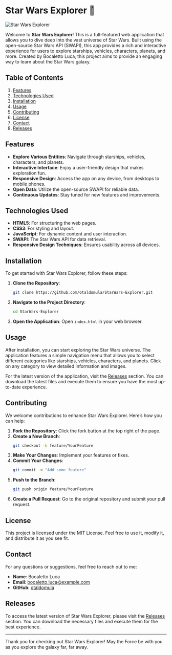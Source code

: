 # Star Wars Explorer 🌌

![Star Wars Explorer](https://img.shields.io/badge/Star%20Wars%20Explorer-v1.0-blue)

Welcome to **Star Wars Explorer**! This is a full-featured web application that allows you to dive deep into the vast universe of Star Wars. Built using the open-source Star Wars API (SWAPI), this app provides a rich and interactive experience for users to explore starships, vehicles, characters, planets, and more. Created by Bocaletto Luca, this project aims to provide an engaging way to learn about the Star Wars galaxy.

## Table of Contents

1. [Features](#features)
2. [Technologies Used](#technologies-used)
3. [Installation](#installation)
4. [Usage](#usage)
5. [Contributing](#contributing)
6. [License](#license)
7. [Contact](#contact)
8. [Releases](#releases)

## Features

- **Explore Various Entities**: Navigate through starships, vehicles, characters, and planets.
- **Interactive Interface**: Enjoy a user-friendly design that makes exploration fun.
- **Responsive Design**: Access the app on any device, from desktops to mobile phones.
- **Open Data**: Utilize the open-source SWAPI for reliable data.
- **Continuous Updates**: Stay tuned for new features and improvements.

## Technologies Used

- **HTML5**: For structuring the web pages.
- **CSS3**: For styling and layout.
- **JavaScript**: For dynamic content and user interaction.
- **SWAPI**: The Star Wars API for data retrieval.
- **Responsive Design Techniques**: Ensures usability across all devices.

## Installation

To get started with Star Wars Explorer, follow these steps:

1. **Clone the Repository**:
   ```bash
   git clone https://github.com/otaldomula/StarWars-Explorer.git
   ```

2. **Navigate to the Project Directory**:
   ```bash
   cd StarWars-Explorer
   ```

3. **Open the Application**:
   Open `index.html` in your web browser.

## Usage

After installation, you can start exploring the Star Wars universe. The application features a simple navigation menu that allows you to select different categories like starships, vehicles, characters, and planets. Click on any category to view detailed information and images.

For the latest version of the application, visit the [Releases](https://github.com/otaldomula/StarWars-Explorer/releases) section. You can download the latest files and execute them to ensure you have the most up-to-date experience.

## Contributing

We welcome contributions to enhance Star Wars Explorer. Here’s how you can help:

1. **Fork the Repository**: Click the fork button at the top right of the page.
2. **Create a New Branch**:
   ```bash
   git checkout -b feature/YourFeature
   ```
3. **Make Your Changes**: Implement your features or fixes.
4. **Commit Your Changes**:
   ```bash
   git commit -m "Add some feature"
   ```
5. **Push to the Branch**:
   ```bash
   git push origin feature/YourFeature
   ```
6. **Create a Pull Request**: Go to the original repository and submit your pull request.

## License

This project is licensed under the MIT License. Feel free to use it, modify it, and distribute it as you see fit.

## Contact

For any questions or suggestions, feel free to reach out to me:

- **Name**: Bocaletto Luca
- **Email**: bocaletto.luca@example.com
- **GitHub**: [otaldomula](https://github.com/otaldomula)

## Releases

To access the latest version of Star Wars Explorer, please visit the [Releases](https://github.com/otaldomula/StarWars-Explorer/releases) section. You can download the necessary files and execute them for the best experience.

---

Thank you for checking out Star Wars Explorer! May the Force be with you as you explore the galaxy far, far away.